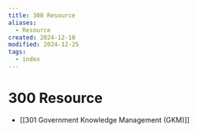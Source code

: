 ```yaml
---
title: 300 Resource
aliases:
  - Resource
created: 2024-12-10
modified: 2024-12-25
tags:
  - index
---
```

# 300 Resource
- [[301 Government Knowledge Management (GKM)]]
